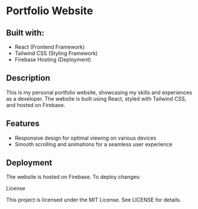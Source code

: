# Portfolio Website

## Built with:

- React (Frontend Framework)
- Tailwind CSS (Styling Framework)
- Firebase Hosting (Deployment)

## Description

This is my personal portfolio website, showcasing my skills and experiences as a developer. The website is built using React, styled with Tailwind CSS, and hosted on Firebase.

## Features

- Responsive design for optimal viewing on various devices
- Smooth scrolling and animations for a seamless user experience

## Deployment

The website is hosted on Firebase. To deploy changes:


License

This project is licensed under the MIT License. See LICENSE for details.

